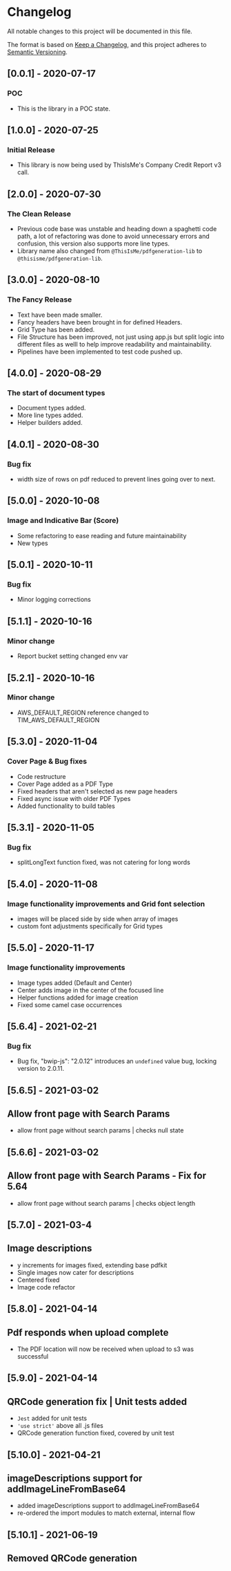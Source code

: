 # Changelog

All notable changes to this project will be documented in this file.

The format is based on [Keep a Changelog](https://keepachangelog.com/en/1.0.0/),
and this project adheres to [Semantic Versioning](https://semver.org/spec/v2.0.0.html).

## [0.0.1] - 2020-07-17

### POC

- This is the library in a POC state.

## [1.0.0] - 2020-07-25

### Initial Release

- This library is now being used by ThisIsMe's Company Credit Report v3 call.

## [2.0.0] - 2020-07-30

### The Clean Release

- Previous code base was unstable and heading down a spaghetti code path, a lot of refactoring was done to avoid unnecessary errors and confusion, this version also supports more line types.
- Library name also changed from `@ThisIsMe/pdfgeneration-lib` to `@thisisme/pdfgeneration-lib`.

## [3.0.0] - 2020-08-10

### The Fancy Release

- Text have been made smaller.
- Fancy headers have been brought in for defined Headers.
- Grid Type has been added.
- File Structure has been improved, not just using app.js but split logic into different files as welll to help improve readability and maintainability.
- Pipelines have been implemented to test code pushed up.

## [4.0.0] - 2020-08-29

### The start of document types

- Document types added.
- More line types added.
- Helper builders added.

## [4.0.1] - 2020-08-30

### Bug fix

- width size of rows on pdf reduced to prevent lines going over to next.

## [5.0.0] - 2020-10-08

### Image and Indicative Bar (Score)

- Some refactoring to ease reading and future maintainability
- New types

## [5.0.1] - 2020-10-11

### Bug fix

- Minor logging corrections

## [5.1.1] - 2020-10-16

### Minor change

- Report bucket setting changed env var

## [5.2.1] - 2020-10-16

### Minor change

- AWS_DEFAULT_REGION reference changed to TIM_AWS_DEFAULT_REGION

## [5.3.0] - 2020-11-04

### Cover Page & Bug fixes

- Code restructure
- Cover Page added as a PDF Type
- Fixed headers that aren't selected as new page headers
- Fixed async issue with older PDF Types
- Added functionality to build tables

## [5.3.1] - 2020-11-05

### Bug fix

- splitLongText function fixed, was not catering for long words

## [5.4.0] - 2020-11-08

### Image functionality improvements and Grid font selection

- images will be placed side by side when array of images
- custom font adjustments specifically for Grid types

## [5.5.0] - 2020-11-17

### Image functionality improvements

- Image types added (Default and Center)
- Center adds image in the center of the focused line
- Helper functions added for image creation
- Fixed some camel case occurrences

## [5.6.4] - 2021-02-21

### Bug fix

- Bug fix, "bwip-js": "2.0.12" introduces an `undefined` value bug, locking version to 2.0.11.

## [5.6.5] - 2021-03-02

## Allow front page with Search Params

- allow front page without search params | checks null state

## [5.6.6] - 2021-03-02

## Allow front page with Search Params - Fix for 5.64

- allow front page without search params | checks object length

## [5.7.0] - 2021-03-4

## Image descriptions

- y increments for images fixed, extending base pdfkit
- Single images now cater for descriptions
- Centered fixed
- Image code refactor

## [5.8.0] - 2021-04-14

## Pdf responds when upload complete

- The PDF location will now be received when upload to s3 was successful

## [5.9.0] - 2021-04-14

## QRCode generation fix | Unit tests added

- `Jest` added for unit tests
- `'use strict'` above all .js files
- QRCode generation function fixed, covered by unit test

## [5.10.0] - 2021-04-21

## imageDescriptions support for addImageLineFromBase64 

- added imageDescriptions support to addImageLineFromBase64 
- re-ordered the import modules to match external, internal flow

## [5.10.1] - 2021-06-19

## Removed QRCode generation
